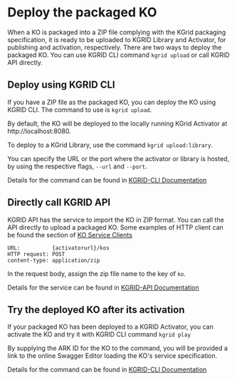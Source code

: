 # Deploy the packaged KO

When a KO is packaged into a ZIP file complying with the KGrid packaging specification, it is ready to be uploaded to KGRID Library and Activator, for publishing and activation, respectively. There are two ways to deploy the packaged KO. You can use KGRID CLI command `kgrid upload` or call KGRID API directly.

## Deploy using KGRID CLI

If you have a ZIP file as the packaged KO, you can deploy the KO using KGRID CLI. The command to use is `kgrid upload`.

By default, the KO will be deployed to the locally running KGrid Activator at http://localhost:8080.

To deploy to a KGrid Library, use the command `kgrid upload:library`.

You can specify the URL or the port where the activator or library is hosted, by using the respective flags, `--url` and `--port`.

Details for the command can be found in [KGRID-CLI Documentation](http://kgrid.org/kgrid-cli/#kgrid-upload-ark)

## Directly call KGRID API

KGRID API has the service to import the KO in ZIP format. You can call the API directly to upload a packaged KO. Some examples of HTTP client can be found the section of [KO Service Clients](http://kgrid.org/guides/tutorial/simpleapiclient.html)

```
URL:          {activatorurl}/kos
HTTP request: POST
content-type: application/zip
```
In the request body, assign the zip file name to the key of `ko`.

Details for the service can be found in [KGRID-API Documentation](http://kgrid.org/guides/api/#kgrid-activator-api)

## Try the deployed KO after its activation

If your packaged KO has been deployed to a KGRID Activator, you can activate the KO and try it with KGRID CLI command `kgrid play`

By supplying the ARK ID for the KO to the command, you will be provided a link to the online Swagger Editor loading the KO's service specification.

Details for the command can be found in [KGRID-CLI Documentation](http://kgrid.org/kgrid-cli/#kgrid-play-ark)
